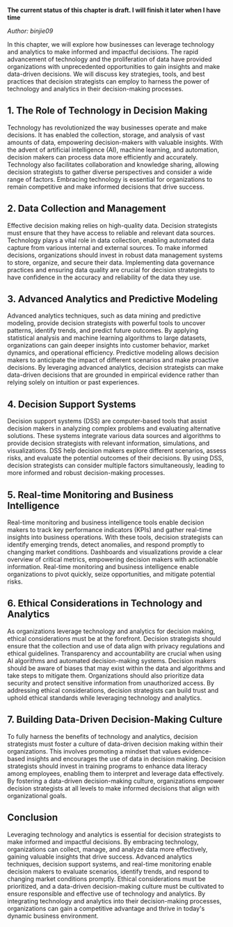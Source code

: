 **The current status of this chapter is draft. I will finish it later when I have time**

*Author: binjie09*

In this chapter, we will explore how businesses can leverage technology and analytics to make informed and impactful decisions. The rapid advancement of technology and the proliferation of data have provided organizations with unprecedented opportunities to gain insights and make data-driven decisions. We will discuss key strategies, tools, and best practices that decision strategists can employ to harness the power of technology and analytics in their decision-making processes.

**1. The Role of Technology in Decision Making**
------------------------------------------------

Technology has revolutionized the way businesses operate and make decisions. It has enabled the collection, storage, and analysis of vast amounts of data, empowering decision-makers with valuable insights. With the advent of artificial intelligence (AI), machine learning, and automation, decision makers can process data more efficiently and accurately. Technology also facilitates collaboration and knowledge sharing, allowing decision strategists to gather diverse perspectives and consider a wide range of factors. Embracing technology is essential for organizations to remain competitive and make informed decisions that drive success.

**2. Data Collection and Management**
-------------------------------------

Effective decision making relies on high-quality data. Decision strategists must ensure that they have access to reliable and relevant data sources. Technology plays a vital role in data collection, enabling automated data capture from various internal and external sources. To make informed decisions, organizations should invest in robust data management systems to store, organize, and secure their data. Implementing data governance practices and ensuring data quality are crucial for decision strategists to have confidence in the accuracy and reliability of the data they use.

**3. Advanced Analytics and Predictive Modeling**
-------------------------------------------------

Advanced analytics techniques, such as data mining and predictive modeling, provide decision strategists with powerful tools to uncover patterns, identify trends, and predict future outcomes. By applying statistical analysis and machine learning algorithms to large datasets, organizations can gain deeper insights into customer behavior, market dynamics, and operational efficiency. Predictive modeling allows decision makers to anticipate the impact of different scenarios and make proactive decisions. By leveraging advanced analytics, decision strategists can make data-driven decisions that are grounded in empirical evidence rather than relying solely on intuition or past experiences.

**4. Decision Support Systems**
-------------------------------

Decision support systems (DSS) are computer-based tools that assist decision makers in analyzing complex problems and evaluating alternative solutions. These systems integrate various data sources and algorithms to provide decision strategists with relevant information, simulations, and visualizations. DSS help decision makers explore different scenarios, assess risks, and evaluate the potential outcomes of their decisions. By using DSS, decision strategists can consider multiple factors simultaneously, leading to more informed and robust decision-making processes.

**5. Real-time Monitoring and Business Intelligence**
-----------------------------------------------------

Real-time monitoring and business intelligence tools enable decision makers to track key performance indicators (KPIs) and gather real-time insights into business operations. With these tools, decision strategists can identify emerging trends, detect anomalies, and respond promptly to changing market conditions. Dashboards and visualizations provide a clear overview of critical metrics, empowering decision makers with actionable information. Real-time monitoring and business intelligence enable organizations to pivot quickly, seize opportunities, and mitigate potential risks.

**6. Ethical Considerations in Technology and Analytics**
---------------------------------------------------------

As organizations leverage technology and analytics for decision making, ethical considerations must be at the forefront. Decision strategists should ensure that the collection and use of data align with privacy regulations and ethical guidelines. Transparency and accountability are crucial when using AI algorithms and automated decision-making systems. Decision makers should be aware of biases that may exist within the data and algorithms and take steps to mitigate them. Organizations should also prioritize data security and protect sensitive information from unauthorized access. By addressing ethical considerations, decision strategists can build trust and uphold ethical standards while leveraging technology and analytics.

**7. Building Data-Driven Decision-Making Culture**
---------------------------------------------------

To fully harness the benefits of technology and analytics, decision strategists must foster a culture of data-driven decision making within their organizations. This involves promoting a mindset that values evidence-based insights and encourages the use of data in decision making. Decision strategists should invest in training programs to enhance data literacy among employees, enabling them to interpret and leverage data effectively. By fostering a data-driven decision-making culture, organizations empower decision strategists at all levels to make informed decisions that align with organizational goals.

**Conclusion**
--------------

Leveraging technology and analytics is essential for decision strategists to make informed and impactful decisions. By embracing technology, organizations can collect, manage, and analyze data more effectively, gaining valuable insights that drive success. Advanced analytics techniques, decision support systems, and real-time monitoring enable decision makers to evaluate scenarios, identify trends, and respond to changing market conditions promptly. Ethical considerations must be prioritized, and a data-driven decision-making culture must be cultivated to ensure responsible and effective use of technology and analytics. By integrating technology and analytics into their decision-making processes, organizations can gain a competitive advantage and thrive in today's dynamic business environment.
